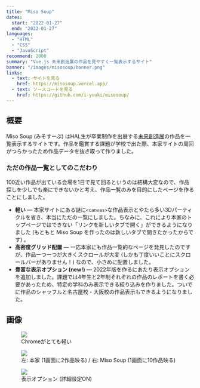 ```yaml
---
title: "Miso Soup"
dates:
  start: "2022-01-27"
  end: "2022-01-27"
languages:
  - "HTML"
  - "CSS"
  - "JavaScript"
recommend: 2000
summary: "Vue.js 未来創造展の作品を見やすく一覧表示するサイト"
banner: "/images/misosoup/banner.png"
links:
  - text: サイトを見る
    href: https://misosoup.vercel.app/
  - text: ソースコードを見る
    href: https://github.com/i-yuuki/misosoup/
---
```


## 概要

Miso Soup (みそすーぷ) はHAL生が卒業制作を出展する[未来創造展](https://miraisozoten.com/)の作品を一覧表示するサイトです。作品を鑑賞する課題が学校で出た際、本家サイトの周回がつらかったため作品データを抜き取って作りました。

### ただの作品一覧としてのこだわり

100近い作品が出ている会場を1日で見て回るというのは結構大変なので、作品探しを少しでも楽にできないかと考え、作品一覧のみを目的にしたページを作ることにしました。

* **軽い** ― 本家サイトにある謎に`<canvas>`な作品表示とやたら多い3Dパーティクルを省き、本当にただの一覧にしました。ちなみに、これにより本家のトップページではできない「リンクを新しいタブで開く」ができるようになりました (もともと Miso Soup を作ったのは新しいタブで開きたかったからです) 。
* **高密度グリッド配置** ― 一応本家にも作品一覧的なページを発見したのですが、作品一つ一つが大きくスクロールが大変 (しかも丁度いいことにスクロールバーがありません！) なので、小さめに配置しました。
* **豊富な表示オプション (new!)** ― 2022年版を作るにあたり表示オプションを追加しました。課題では4年生と2年制それぞれの作品のレポートを書く必要があったため、特定の学科のみ表示できる絞り込みを作りました。ついでに作品のシャッフルと名古屋校・大阪校の作品表示もできるようになりました。

## 画像

<figure>
  <img src="/images/misosoup/cpu.png" />
  <figcaption>Chromeがとても軽い</figcaption>
</figure>

<figure>
  <img src="/images/misosoup/comparison.png" />
  <figcaption>左: 本家 (1画面に2作品映る) / 右: Miso Soup (1画面に10作品映る)</figcaption>
</figure>

<figure>
  <img src="/images/misosoup/options.png" />
  <figcaption>表示オプション (詳細設定ON)</figcaption>
</figure>
